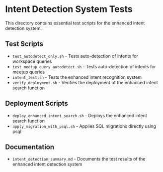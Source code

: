 # Intent Detection System Tests

This directory contains essential test scripts for the enhanced intent detection system.

## Test Scripts

- `test_autodetect_only.sh` - Tests auto-detection of intents for workspace queries
- `test_meetup_query_autodetect.sh` - Tests auto-detection of intents for meetup queries
- `intent_test.sh` - Tests the enhanced intent recognition system
- `verify_deployment.sh` - Verifies the deployment of the enhanced intent search function

## Deployment Scripts

- `deploy_enhanced_intent_search.sh` - Deploys the enhanced intent search function
- `apply_migration_with_psql.sh` - Applies SQL migrations directly using psql

## Documentation

- `intent_detection_summary.md` - Documents the test results of the enhanced intent detection system
